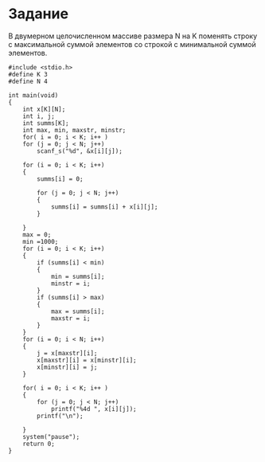# Задание 
В двумерном целочисленном массиве размера N на K поменять строку с максимальной суммой элементов со строкой с минимальной суммой элементов.
```
#include <stdio.h> 
#define K 3 
#define N 4 

int main(void)
{
	int x[K][N];  
	int i, j; 
	int summs[K]; 
	int max, min, maxstr, minstr;
	for( i = 0; i < K; i++ ) 
	for (j = 0; j < N; j++)
		scanf_s("%d", &x[i][j]);
	
	for (i = 0; i < K; i++)
	{
		summs[i] = 0;
		
		for (j = 0; j < N; j++)
		{
			summs[i] = summs[i] + x[i][j];
		}
		
	}
	max = 0;
	min =1000;
	for (i = 0; i < K; i++)
	{
		if (summs[i] < min)
		{
			min = summs[i];
			minstr = i;
		}
		if (summs[i] > max)
		{
			max = summs[i];
			maxstr = i;
		}
	}
	for (i = 0; i < N; i++)
	{
		j = x[maxstr][i];
		x[maxstr][i] = x[minstr][i];
		x[minstr][i] = j;
	}

	for( i = 0; i < K; i++ ) 
	{
		for (j = 0; j < N; j++)
			printf("%4d ", x[i][j]);
		printf("\n");

	}
	system("pause");
	return 0;
}
